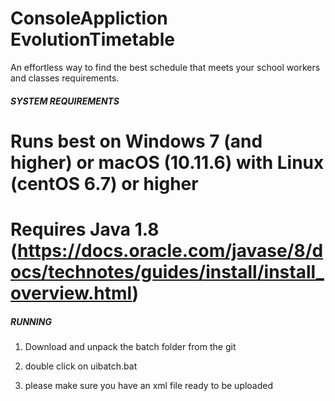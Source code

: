 # ConsoleAppliction EvolutionTimetable


An effortless way to find the best schedule that meets your school workers and classes requirements.



#####   SYSTEM REQUIREMENTS  #####

# Runs best on Windows 7 (and higher) or macOS (10.11.6) with Linux (centOS 6.7) or higher

# Requires Java 1.8 (https://docs.oracle.com/javase/8/docs/technotes/guides/install/install_overview.html)




##### RUNNING #####

1. Download and unpack the batch folder from the git

2. double click on uibatch.bat

3. please make sure you have an xml file ready to be uploaded
